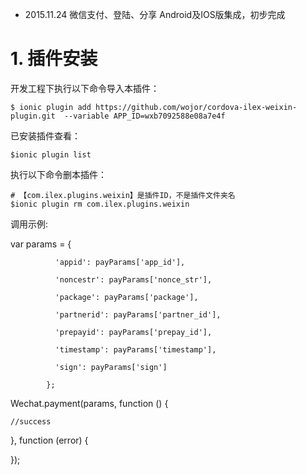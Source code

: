 * 2015.11.24 微信支付、登陆、分享 Android及IOS版集成，初步完成


# 1. 插件安装
开发工程下执行以下命令导入本插件：

	$ ionic plugin add https://github.com/wojor/cordova-ilex-weixin-plugin.git  --variable APP_ID=wxb7092588e08a7e4f

已安装插件查看：

	$ionic plugin list


执行以下命令删本插件：

	# 【com.ilex.plugins.weixin】是插件ID，不是插件文件夹名
	$ionic plugin rm com.ilex.plugins.weixin


调用示例:

var params = {

              'appid': payParams['app_id'],

              'noncestr': payParams['nonce_str'],

              'package': payParams['package'],

              'partnerid': payParams['partner_id'],

              'prepayid': payParams['prepay_id'],

              'timestamp': payParams['timestamp'],

              'sign': payParams['sign']

            };

Wechat.payment(params, function () { 

    //success

  }, function (error) {

  });